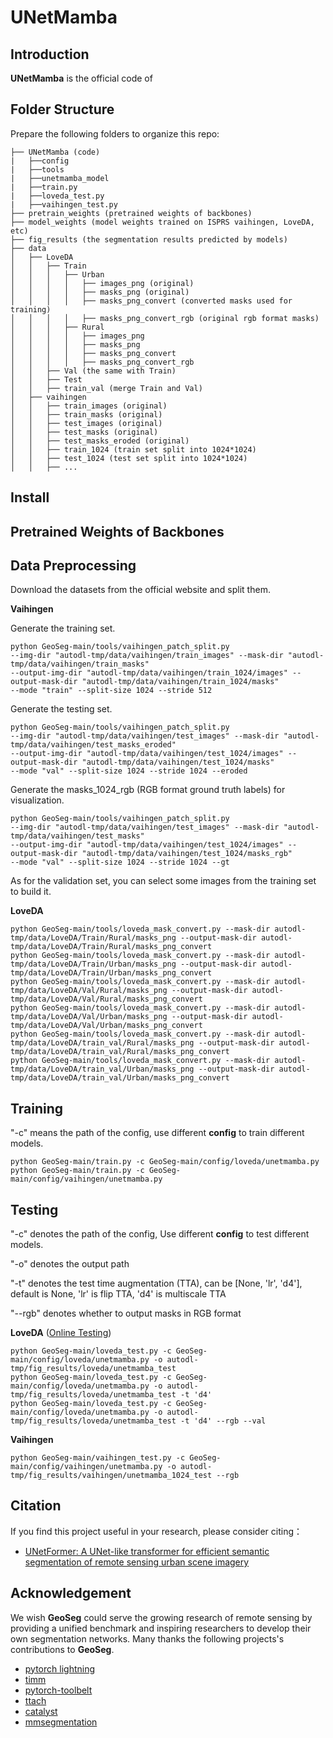 # UNetMamba
## Introduction

**UNetMamba** is the official code of 



## Folder Structure

Prepare the following folders to organize this repo:
```none
├── UNetMamba (code)
|   ├──config 
|   ├──tools
|   ├──unetmamba_model
|   ├──train.py
|   ├──loveda_test.py
|   ├──vaihingen_test.py
├── pretrain_weights (pretrained weights of backbones)
├── model_weights (model weights trained on ISPRS vaihingen, LoveDA, etc)
├── fig_results (the segmentation results predicted by models)
├── data
│   ├── LoveDA
│   │   ├── Train
│   │   │   ├── Urban
│   │   │   │   ├── images_png (original)
│   │   │   │   ├── masks_png (original)
│   │   │   │   ├── masks_png_convert (converted masks used for training)
│   │   │   │   ├── masks_png_convert_rgb (original rgb format masks)
│   │   │   ├── Rural
│   │   │   │   ├── images_png 
│   │   │   │   ├── masks_png 
│   │   │   │   ├── masks_png_convert
│   │   │   │   ├── masks_png_convert_rgb
│   │   ├── Val (the same with Train)
│   │   ├── Test
│   │   ├── train_val (merge Train and Val)
│   ├── vaihingen
│   │   ├── train_images (original)
│   │   ├── train_masks (original)
│   │   ├── test_images (original)
│   │   ├── test_masks (original)
│   │   ├── test_masks_eroded (original)
│   │   ├── train_1024 (train set split into 1024*1024)
│   │   ├── test_1024 (test set split into 1024*1024)
│   │   ├── ...
```

## Install


## Pretrained Weights of Backbones


## Data Preprocessing

Download the datasets from the official website and split them.

**Vaihingen**

Generate the training set.
```
python GeoSeg-main/tools/vaihingen_patch_split.py 
--img-dir "autodl-tmp/data/vaihingen/train_images" --mask-dir "autodl-tmp/data/vaihingen/train_masks" 
--output-img-dir "autodl-tmp/data/vaihingen/train_1024/images" --output-mask-dir "autodl-tmp/data/vaihingen/train_1024/masks" 
--mode "train" --split-size 1024 --stride 512
```
Generate the testing set.
```
python GeoSeg-main/tools/vaihingen_patch_split.py 
--img-dir "autodl-tmp/data/vaihingen/test_images" --mask-dir "autodl-tmp/data/vaihingen/test_masks_eroded" 
--output-img-dir "autodl-tmp/data/vaihingen/test_1024/images" --output-mask-dir "autodl-tmp/data/vaihingen/test_1024/masks"
--mode "val" --split-size 1024 --stride 1024 --eroded
```
Generate the masks_1024_rgb (RGB format ground truth labels) for visualization.
```
python GeoSeg-main/tools/vaihingen_patch_split.py 
--img-dir "autodl-tmp/data/vaihingen/test_images" --mask-dir "autodl-tmp/data/vaihingen/test_masks" 
--output-img-dir "autodl-tmp/data/vaihingen/test_1024/images" --output-mask-dir "autodl-tmp/data/vaihingen/test_1024/masks_rgb" 
--mode "val" --split-size 1024 --stride 1024 --gt
```
As for the validation set, you can select some images from the training set to build it.


**LoveDA**
```
python GeoSeg-main/tools/loveda_mask_convert.py --mask-dir autodl-tmp/data/LoveDA/Train/Rural/masks_png --output-mask-dir autodl-tmp/data/LoveDA/Train/Rural/masks_png_convert
python GeoSeg-main/tools/loveda_mask_convert.py --mask-dir autodl-tmp/data/LoveDA/Train/Urban/masks_png --output-mask-dir autodl-tmp/data/LoveDA/Train/Urban/masks_png_convert
python GeoSeg-main/tools/loveda_mask_convert.py --mask-dir autodl-tmp/data/LoveDA/Val/Rural/masks_png --output-mask-dir autodl-tmp/data/LoveDA/Val/Rural/masks_png_convert
python GeoSeg-main/tools/loveda_mask_convert.py --mask-dir autodl-tmp/data/LoveDA/Val/Urban/masks_png --output-mask-dir autodl-tmp/data/LoveDA/Val/Urban/masks_png_convert
python GeoSeg-main/tools/loveda_mask_convert.py --mask-dir autodl-tmp/data/LoveDA/train_val/Rural/masks_png --output-mask-dir autodl-tmp/data/LoveDA/train_val/Rural/masks_png_convert
python GeoSeg-main/tools/loveda_mask_convert.py --mask-dir autodl-tmp/data/LoveDA/train_val/Urban/masks_png --output-mask-dir autodl-tmp/data/LoveDA/train_val/Urban/masks_png_convert
```

## Training

"-c" means the path of the config, use different **config** to train different models.

```
python GeoSeg-main/train.py -c GeoSeg-main/config/loveda/unetmamba.py
python GeoSeg-main/train.py -c GeoSeg-main/config/vaihingen/unetmamba.py
```

## Testing

"-c" denotes the path of the config, Use different **config** to test different models. 

"-o" denotes the output path 

"-t" denotes the test time augmentation (TTA), can be [None, 'lr', 'd4'], default is None, 'lr' is flip TTA, 'd4' is multiscale TTA

"--rgb" denotes whether to output masks in RGB format


**LoveDA** ([Online Testing](https://codalab.lisn.upsaclay.fr/competitions/421))
```
python GeoSeg-main/loveda_test.py -c GeoSeg-main/config/loveda/unetmamba.py -o autodl-tmp/fig_results/loveda/unetmamba_test
python GeoSeg-main/loveda_test.py -c GeoSeg-main/config/loveda/unetmamba.py -o autodl-tmp/fig_results/loveda/unetmamba_test -t 'd4'
python GeoSeg-main/loveda_test.py -c GeoSeg-main/config/loveda/unetmamba.py -o autodl-tmp/fig_results/loveda/unetmamba_test -t 'd4' --rgb --val
```

**Vaihingen**
```
python GeoSeg-main/vaihingen_test.py -c GeoSeg-main/config/vaihingen/unetmamba.py -o autodl-tmp/fig_results/vaihingen/unetmamba_1024_test --rgb
```

## Citation

If you find this project useful in your research, please consider citing：

- [UNetFormer: A UNet-like transformer for efficient semantic segmentation of remote sensing urban scene imagery](https://authors.elsevier.com/a/1fIji3I9x1j9Fs)

## Acknowledgement

We wish **GeoSeg** could serve the growing research of remote sensing by providing a unified benchmark 
and inspiring researchers to develop their own segmentation networks. Many thanks the following projects's contributions to **GeoSeg**.
- [pytorch lightning](https://www.pytorchlightning.ai/)
- [timm](https://github.com/rwightman/pytorch-image-models)
- [pytorch-toolbelt](https://github.com/BloodAxe/pytorch-toolbelt)
- [ttach](https://github.com/qubvel/ttach)
- [catalyst](https://github.com/catalyst-team/catalyst)
- [mmsegmentation](https://github.com/open-mmlab/mmsegmentation)
